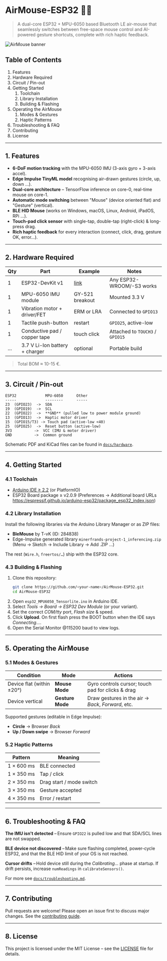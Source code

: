 # AirMouse-ESP32 📐

> A dual-core ESP32 + MPU-6050 based Bluetooth LE air-mouse that seamlessly switches between free-space mouse control and AI-powered gesture shortcuts, complete with rich haptic feedback.

![AirMouse banner](docs/img/hero.jpg)

## Table of Contents

1. Features
2. Hardware Required
3. Circuit / Pin-out
4. Getting Started
   1. Toolchain
   2. Library Installation
   3. Building & Flashing
5. Operating the AirMouse
   1. Modes & Gestures
   2. Haptic Patterns
6. Troubleshooting & FAQ
7. Contributing
8. License

---

## 1. Features

- **6-DoF motion tracking** with the MPU-6050 IMU (3-axis gyro + 3-axis accel).
- **Edge Impulse TinyML model** recognising air-drawn gestures (circle, up, down …).
- **Dual-core architecture** – TensorFlow inference on core-0, real-time mouse on core-1.
- **Automatic mode switching** between "Mouse" (device oriented flat) and "Gesture" (vertical).
- **BLE HID Mouse** (works on Windows, macOS, Linux, Android, iPadOS, RPi …).
- **Touch-pad click sensor** with single-tap, double-tap (right-click) & long-press drag.
- **Rich haptic feedback** for every interaction (connect, click, drag, gesture OK, error…).

---

## 2. Hardware Required

| Qty | Part                           | Example                           | Notes                           |
| --- | ------------------------------ | --------------------------------- | ------------------------------- |
| 1   | ESP32-DevKit v1                | [link](https://www.espressif.com) | Any ESP32-WROOM/-S3 works       |
| 1   | MPU-6050 IMU module            | GY-521 breakout                   | Mounted 3.3 V                   |
| 1   | Vibration motor + driver/FET   | ERM or LRA                        | Connected to `GPIO13`           |
| 1   | Tactile push-button            | restart                           | `GPIO25`, active-low            |
| 1   | Conductive pad / copper tape   | touch click                       | Attached to `TOUCH3` / `GPIO15` |
| …   | 3.7 V Li-Ion battery + charger | optional                          | Portable build                  |

> Total BOM ≈ 10-15 €.

---

## 3. Circuit / Pin-out

```
ESP32             MPU-6050      Other
-----             --------      -----
23  (GPIO23)  ->  SDA
19  (GPIO19)  ->  SCL
22  (GPIO22)  ->  **GND** (pulled low to power module ground)
13  (GPIO13)  ->  Haptic motor driver
15  (GPIO15/T3) -> Touch pad (active-low <40)
25  (GPIO25)  ->  Reset button (active-low)
3V3          ->  VCC (IMU & motor driver)
GND          ->  Common ground
```

Schematic PDF and KiCad files can be found in [`docs/hardware`](docs/hardware).

---

## 4. Getting Started

### 4.1 Toolchain

- [Arduino IDE ≥ 2.2](https://arduino.cc) (or PlatformIO)
- ESP32 Board package ≥ v2.0.9 (Preferences → Additional board URLs <https://espressif.github.io/arduino-esp32/package_esp32_index.json>)

### 4.2 Library Installation

Install the following libraries via the Arduino Library Manager or as ZIP files:

- **BleMouse** by T-vK (ID: 284838)
- Edge-Impulse generated library `minerfrands-project-1_inferencing.zip` (Menu → Sketch → Include Library → Add .ZIP …)

The rest (`Wire.h`, `freertos/…`) ship with the ESP32 core.

### 4.3 Building & Flashing

1. Clone this repository:
   ```bash
   git clone https://github.com/<your-name>/AirMouse-ESP32.git
   cd AirMouse-ESP32
   ```
2. Open `esp32_MPU6050_Tensorlite.ino` in Arduino IDE.
3. Select _Tools → Board → ESP32 Dev Module_ (or your variant).
4. Set the correct _COM/tty_ port, _Flash size_ & speed.
5. Click **Upload**. On first flash press the BOOT button when the IDE says _Connecting…_.
6. Open the Serial Monitor @115200 baud to view logs.

---

## 5. Operating the AirMouse

### 5.1 Modes & Gestures

| Condition                 | Mode             | Actions                                            |
| ------------------------- | ---------------- | -------------------------------------------------- |
| Device flat (within ±20°) | **Mouse Mode**   | Gyro controls cursor; touch pad for clicks & drag  |
| Device vertical           | **Gesture Mode** | Draw gestures in the air → _Back_, _Forward_, etc. |

Supported gestures (editable in Edge Impulse):

- **Circle** → Browser _Back_
- **Up / Down swipe** → Browser _Forward_

### 5.2 Haptic Patterns

| Pattern    | Meaning                  |
| ---------- | ------------------------ |
| 1 × 600 ms | BLE connected            |
| 1 × 350 ms | Tap / click              |
| 2 × 350 ms | Drag start / mode switch |
| 3 × 350 ms | Gesture accepted         |
| 4 × 350 ms | Error / restart          |

---

## 6. Troubleshooting & FAQ

**The IMU isn't detected** – Ensure `GPIO22` is pulled low and that SDA/SCL lines are not swapped.

**BLE device not discovered** – Make sure flashing completed, power-cycle ESP32, and that the BLE HID limit of your OS is not reached.

**Cursor drifts** – Hold device still during the _Calibrating..._ phase at startup. If drift persists, increase `numReadings` in `calibrateSensors()`.

For more see [`docs/troubleshooting.md`](docs/troubleshooting.md).

---

## 7. Contributing

Pull requests are welcome! Please open an issue first to discuss major changes. See the [contributing guide](CONTRIBUTING.md).

---

## 8. License

This project is licensed under the MIT License – see the [LICENSE](LICENSE) file for details.
